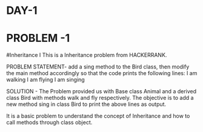 # DAY-1 
# PROBLEM -1
#Inheritance I 
This is a Inheritance problem from HACKERRANK.

PROBLEM STATEMENT- add a sing method to the Bird class, then modify the main method accordingly so that the code prints the following lines:
    I am walking
    I am flying
    I am singing

SOLUTION - The Problem provided us with Base class Animal and a derived class Bird with methods walk and fly respectively. The objective is to add a new method sing in class Bird to print the above lines as output.

It is a basic problem to understand the concept of Inheritance and how to call methods through class object.
